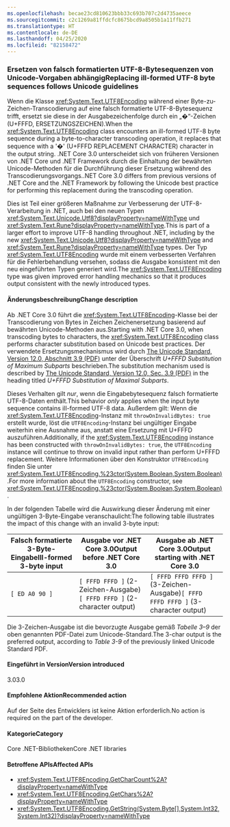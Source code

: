```yaml
---
ms.openlocfilehash: becae23cd810623bbb33c693b707c2d4735aeece
ms.sourcegitcommit: c2c1269a81ffdcfc8675bcd9a8505b1a11ffb271
ms.translationtype: HT
ms.contentlocale: de-DE
ms.lasthandoff: 04/25/2020
ms.locfileid: "82158472"
---
```

### <a name="replacing-ill-formed-utf-8-byte-sequences-follows-unicode-guidelines"></a><span data-ttu-id="761f1-101">Ersetzen von falsch formatierten UTF-8-Bytesequenzen von Unicode-Vorgaben abhängig</span><span class="sxs-lookup"><span data-stu-id="761f1-101">Replacing ill-formed UTF-8 byte sequences follows Unicode guidelines</span></span>

<span data-ttu-id="761f1-102">Wenn die Klasse <xref:System.Text.UTF8Encoding> während einer Byte-zu-Zeichen-Transcodierung auf eine falsch formatierte UTF-8-Bytesequenz trifft, ersetzt sie diese in der Ausgabezeichenfolge durch ein „�“-Zeichen (U+FFFD, ERSETZUNGSZEICHEN).</span><span class="sxs-lookup"><span data-stu-id="761f1-102">When the <xref:System.Text.UTF8Encoding> class encounters an ill-formed UTF-8 byte sequence during a byte-to-character transcoding operation, it replaces that sequence with a '�' (U+FFFD REPLACEMENT CHARACTER) character in the output string.</span></span> <span data-ttu-id="761f1-103">.NET Core 3.0 unterscheidet sich von früheren Versionen von .NET Core und .NET Framework durch die Einhaltung der bewährten Unicode-Methoden für die Durchführung dieser Ersetzung während des Transcodierungsvorgangs.</span><span class="sxs-lookup"><span data-stu-id="761f1-103">.NET Core 3.0 differs from previous versions of .NET Core and the .NET Framework by following the Unicode best practice for performing this replacement during the transcoding operation.</span></span>

<span data-ttu-id="761f1-104">Dies ist Teil einer größeren Maßnahme zur Verbesserung der UTF-8-Verarbeitung in .NET, auch bei den neuen Typen <xref:System.Text.Unicode.Utf8?displayProperty=nameWithType> und <xref:System.Text.Rune?displayProperty=nameWithType>.</span><span class="sxs-lookup"><span data-stu-id="761f1-104">This is part of a larger effort to improve UTF-8 handling throughout .NET, including by the new <xref:System.Text.Unicode.Utf8?displayProperty=nameWithType> and <xref:System.Text.Rune?displayProperty=nameWithType> types.</span></span> <span data-ttu-id="761f1-105">Der Typ <xref:System.Text.UTF8Encoding> wurde mit einem verbesserten Verfahren für die Fehlerbehandlung versehen, sodass die Ausgabe konsistent mit den neu eingeführten Typen generiert wird.</span><span class="sxs-lookup"><span data-stu-id="761f1-105">The <xref:System.Text.UTF8Encoding> type was given improved error handling mechanics so that it produces output consistent with the newly introduced types.</span></span>

#### <a name="change-description"></a><span data-ttu-id="761f1-106">Änderungsbeschreibung</span><span class="sxs-lookup"><span data-stu-id="761f1-106">Change description</span></span>

<span data-ttu-id="761f1-107">Ab .NET Core 3.0 führt die <xref:System.Text.UTF8Encoding>-Klasse bei der Transcodierung von Bytes in Zeichen Zeichenersetzung basierend auf bewährten Unicode-Methoden aus.</span><span class="sxs-lookup"><span data-stu-id="761f1-107">Starting with .NET Core 3.0, when transcoding bytes to characters, the <xref:System.Text.UTF8Encoding> class performs character substitution based on Unicode best practices.</span></span> <span data-ttu-id="761f1-108">Der verwendete Ersetzungsmechanismus wird durch [The Unicode Standard, Version 12.0, Abschnitt 3.9 (PDF)](https://www.unicode.org/versions/Unicode12.0.0/ch03.pdf) unter der Überschrift _U+FFFD Substitution of Maximum Subparts_ beschrieben.</span><span class="sxs-lookup"><span data-stu-id="761f1-108">The substitution mechanism used is described by [The Unicode Standard, Version 12.0, Sec. 3.9 (PDF)](https://www.unicode.org/versions/Unicode12.0.0/ch03.pdf) in the heading titled _U+FFFD Substitution of Maximal Subparts_.</span></span>

<span data-ttu-id="761f1-109">Dieses Verhalten gilt _nur_, wenn die Eingabebytesequenz falsch formatierte UTF-8-Daten enthält.</span><span class="sxs-lookup"><span data-stu-id="761f1-109">This behavior _only_ applies when the input byte sequence contains ill-formed UTF-8 data.</span></span> <span data-ttu-id="761f1-110">Außerdem gilt: Wenn die <xref:System.Text.UTF8Encoding>-Instanz mit `throwOnInvalidBytes: true` erstellt wurde, löst die `UTF8Encoding`-Instanz bei ungültiger Eingabe weiterhin eine Ausnahme aus, anstatt eine Ersetzung mit U+FFFD auszuführen.</span><span class="sxs-lookup"><span data-stu-id="761f1-110">Additionally, if the <xref:System.Text.UTF8Encoding> instance has been constructed with `throwOnInvalidBytes: true`, the `UTF8Encoding` instance will continue to throw on invalid input rather than perform U+FFFD replacement.</span></span> <span data-ttu-id="761f1-111">Weitere Informationen über den Konstruktor `UTF8Encoding` finden Sie unter <xref:System.Text.UTF8Encoding.%23ctor(System.Boolean,System.Boolean)>.</span><span class="sxs-lookup"><span data-stu-id="761f1-111">For more information about the `UTF8Encoding` constructor, see <xref:System.Text.UTF8Encoding.%23ctor(System.Boolean,System.Boolean)>.</span></span>

<span data-ttu-id="761f1-112">In der folgenden Tabelle wird die Auswirkung dieser Änderung mit einer ungültigen 3-Byte-Eingabe veranschaulicht:</span><span class="sxs-lookup"><span data-stu-id="761f1-112">The following table illustrates the impact of this change with an invalid 3-byte input:</span></span>

| <span data-ttu-id="761f1-113">Falsch formatierte 3-Byte-Eingabe</span><span class="sxs-lookup"><span data-stu-id="761f1-113">Ill-formed 3-byte input</span></span> | <span data-ttu-id="761f1-114">Ausgabe vor .NET Core 3.0</span><span class="sxs-lookup"><span data-stu-id="761f1-114">Output before .NET Core 3.0</span></span>          | <span data-ttu-id="761f1-115">Ausgabe ab .NET Core 3.0</span><span class="sxs-lookup"><span data-stu-id="761f1-115">Output starting with .NET Core 3.0</span></span>        |
|-------------------------|--------------------------------------|-------------------------------------------|
| `[ ED A0 90 ]`          | <span data-ttu-id="761f1-116">`[ FFFD FFFD ]` (2-Zeichen-Ausgabe)</span><span class="sxs-lookup"><span data-stu-id="761f1-116">`[ FFFD FFFD ]` (2-character output)</span></span> | <span data-ttu-id="761f1-117">`[ FFFD FFFD FFFD ]` (3-Zeichen-Ausgabe)</span><span class="sxs-lookup"><span data-stu-id="761f1-117">`[ FFFD FFFD FFFD ]` (3-character output)</span></span> |

<span data-ttu-id="761f1-118">Die 3-Zeichen-Ausgabe ist die bevorzugte Ausgabe gemäß _Tabelle 3–9_ der oben genannten PDF-Datei zum Unicode-Standard.</span><span class="sxs-lookup"><span data-stu-id="761f1-118">The 3-char output is the preferred output, according to _Table 3-9_ of the previously linked Unicode Standard PDF.</span></span>

#### <a name="version-introduced"></a><span data-ttu-id="761f1-119">Eingeführt in Version</span><span class="sxs-lookup"><span data-stu-id="761f1-119">Version introduced</span></span>

<span data-ttu-id="761f1-120">3.0</span><span class="sxs-lookup"><span data-stu-id="761f1-120">3.0</span></span>

#### <a name="recommended-action"></a><span data-ttu-id="761f1-121">Empfohlene Aktion</span><span class="sxs-lookup"><span data-stu-id="761f1-121">Recommended action</span></span>

<span data-ttu-id="761f1-122">Auf der Seite des Entwicklers ist keine Aktion erforderlich.</span><span class="sxs-lookup"><span data-stu-id="761f1-122">No action is required on the part of the developer.</span></span>

#### <a name="category"></a><span data-ttu-id="761f1-123">Kategorie</span><span class="sxs-lookup"><span data-stu-id="761f1-123">Category</span></span>

<span data-ttu-id="761f1-124">Core .NET-Bibliotheken</span><span class="sxs-lookup"><span data-stu-id="761f1-124">Core .NET libraries</span></span>

#### <a name="affected-apis"></a><span data-ttu-id="761f1-125">Betroffene APIs</span><span class="sxs-lookup"><span data-stu-id="761f1-125">Affected APIs</span></span>

- <xref:System.Text.UTF8Encoding.GetCharCount%2A?displayProperty=nameWithType>
- <xref:System.Text.UTF8Encoding.GetChars%2A?displayProperty=nameWithType>
- <xref:System.Text.UTF8Encoding.GetString(System.Byte[],System.Int32,System.Int32)?displayProperty=nameWithType>

<!--

### Affected APIs

- `Overload:System.Text.UTF8Encoding.GetCharCount`
- `Overload:System.Text.UTF8Encoding.GetChars`
- `M:System.Text.UTF8Encoding.GetString(System.Byte[],System.Int32,System.Int32)`

-->
